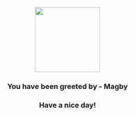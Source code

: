 <p align="center">
            <img src="https://raw.githubusercontent.com/PokeAPI/sprites/master/sprites/pokemon/240.png" width="150" height="150">
          </p>
          <h3 align="center">You have been greeted by - <b>Magby</b></h3>
          <h3 align="center">Have a nice day!</h3>
        